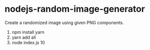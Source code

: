 # nodejs-random-image-generator
Create a randomized image using given PNG components.

 1. npm install yarn
 2. yarn add all
 3. node index.js 10
 
